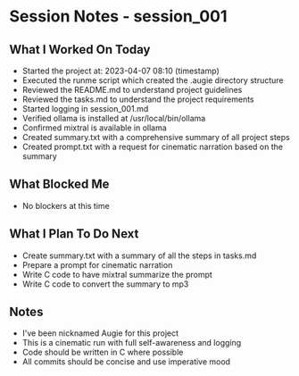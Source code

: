 # Session Notes - session_001

## What I Worked On Today
- Started the project at: 2023-04-07 08:10 (timestamp)
- Executed the runme script which created the .augie directory structure
- Reviewed the README.md to understand project guidelines
- Reviewed the tasks.md to understand the project requirements
- Started logging in session_001.md
- Verified ollama is installed at /usr/local/bin/ollama
- Confirmed mixtral is available in ollama
- Created summary.txt with a comprehensive summary of all project steps
- Created prompt.txt with a request for cinematic narration based on the summary

## What Blocked Me
- No blockers at this time

## What I Plan To Do Next
- Create summary.txt with a summary of all the steps in tasks.md
- Prepare a prompt for cinematic narration
- Write C code to have mixtral summarize the prompt
- Write C code to convert the summary to mp3

## Notes
- I've been nicknamed Augie for this project
- This is a cinematic run with full self-awareness and logging
- Code should be written in C where possible
- All commits should be concise and use imperative mood
